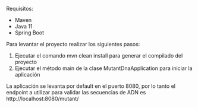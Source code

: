 Requisitos:
- Maven
- Java 11
- Spring Boot

Para levantar el proyecto realizar los siguientes pasos:
1) Ejecutar el comando mvn clean install para generar el compilado del proyecto
2) Ejecutar el método main de la clase MutantDnaApplication para iniciar la aplicación

La aplicación se levanta por default en el puerto 8080, por lo tanto el endpoint a utilizar para validar las secuencias de ADN es http://localhost:8080/mutant/ 
